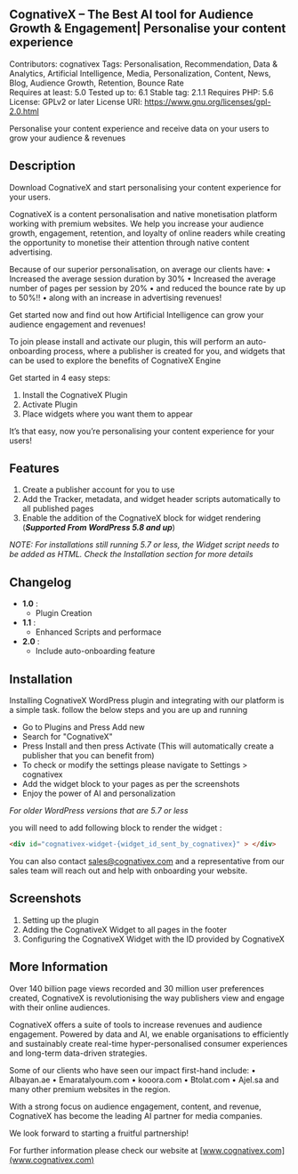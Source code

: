 ## CognativeX – The Best AI tool for Audience Growth & Engagement| Personalise your content experience 


Contributors: cognativex 
Tags: Personalisation, Recommendation, Data & Analytics, Artificial Intelligence, Media, Personalization, Content,  News, Blog, Audience Growth, Retention, Bounce Rate<br>
Requires at least: 5.0
Tested up to: 6.1
Stable tag: 2.1.1
Requires PHP: 5.6
License: GPLv2 or later
License URI: https://www.gnu.org/licenses/gpl-2.0.html

Personalise your content experience and receive data on your users to grow your audience & revenues


## Description 

Download CognativeX and start personalising your content experience for your users.

CognativeX is a content personalisation and native monetisation platform working with premium websites. We help you increase your audience growth, engagement, retention, and loyalty of online readers while creating the opportunity to monetise their attention through native content advertising.

Because of our superior personalisation, on average our clients have:
•	Increased the average session duration by 30%
•	Increased the average number of pages per session by 20%
•	and reduced the bounce rate by up to 50%!!
•	along with an increase in advertising revenues!

Get started now and find out how Artificial Intelligence can grow your audience engagement and revenues!

To join please install and activate our plugin, this will perform an auto-onboarding process, where a publisher is created for you, and widgets that can be used to explore the benefits of CognativeX Engine

Get started in 4 easy steps:
1.	Install the CognativeX Plugin
2.	Activate Plugin
3.	Place widgets where you want them to appear

It’s that easy, now you’re personalising your content experience for your users!

## Features 

1. Create a publisher account for you to use
2. Add the Tracker, metadata, and widget header scripts automatically to all published pages
3. Enable the addition of the CognativeX block for widget rendering (***Supported From WordPress 5.8 and up***)

<i>NOTE: For installations still running 5.7 or less, the Widget script needs to be added as HTML. Check the Installation section for more details</i>

## Changelog 

- **1.0** :
  * Plugin Creation
- **1.1** :
  * Enhanced Scripts and performace
- **2.0** :
  * Include auto-onboarding feature

## Installation 

Installing CognativeX WordPress plugin and integrating with our platform is a simple task. follow the below steps and you are up and running

- Go to Plugins and Press Add new
- Search for "CognativeX"
- Press Install and then press Activate (This will automatically create a publisher that you can benefit from)
- To check or modify the settings please navigate to Settings > cognativex
- Add the widget block to your pages as per the screenshots
- Enjoy the power of AI and personalization



*For older WordPress versions that are 5.7 or less*

you will need to add following block to render the widget :

~~~html
<div id="cognativex-widget-{widget_id_sent_by_cognativex}" > </div>
~~~

You can also contact [sales@cognativex.com](mailto:sales@cognativex.com) and a representative from our sales team will reach out and help with onboarding your website.
## Screenshots 

1. Setting up the plugin
2. Adding the CognativeX Widget to all pages in the footer 
3. Configuring the CognativeX Widget with the ID provided by CognativeX 


## More Information 

Over 140 billion page views recorded and 30 million user preferences created, CognativeX is revolutionising the way publishers view and engage with their online audiences.

CognativeX offers a suite of tools to increase revenues and audience engagement. Powered by data and AI, we enable organisations to efficiently and sustainably create real-time hyper-personalised consumer experiences and long-term data-driven strategies. 

Some of our clients who have seen our impact first-hand include:
•	Albayan.ae
•	Emaratalyoum.com
•	kooora.com
•	Btolat.com
•	Ajel.sa
and many other premium websites in the region.

With a strong focus on audience engagement, content, and revenue, CognativeX has become the leading AI partner for media companies.

We look forward to starting a fruitful partnership!


For further information please check our website at [www.cognativex.com](www.cognativex.com) 

